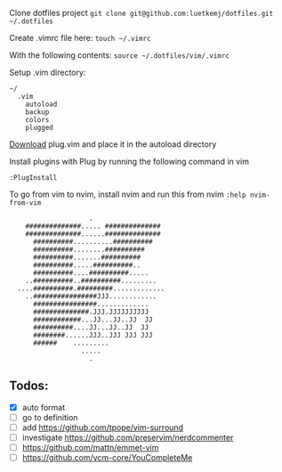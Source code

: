 Clone dotfiles project
`git clone git@github.com:luetkemj/dotfiles.git ~/.dotfiles`

Create .vimrc file here:
`touch ~/.vimrc`

With the following contents:
`source ~/.dotfiles/vim/.vimrc`

Setup .vim directory:

```
~/
  .vim
    autoload
    backup
    colors
    plugged
```

[Download](https://raw.githubusercontent.com/junegunn/vim-plug/master/plug.vim) plug.vim and place it in the autoload directory


Install plugins with Plug by running the following command in vim

`:PlugInstall`

To go from vim to nvim, install nvim and run this from nvim `:help nvim-from-vim`

```
                    .
    ##############..... ##############
    ##############......##############
      ##########..........##########
      ##########........##########
      ##########.......##########
      ##########.....##########..
      ##########....##########.....
    ..##########..##########.........
  ....##########.#########.............
    ..################JJJ............
      ################.............
      ##############.JJJ.JJJJJJJJJJ
      ############...JJ...JJ..JJ  JJ
      ##########....JJ...JJ..JJ  JJ
      ########......JJJ..JJJ JJJ JJJ
      ######    .........
                  .....
                    .
```

## Todos:

- [x] auto format
- [ ] go to definition
- [ ] add https://github.com/tpope/vim-surround
- [ ] investigate https://github.com/preservim/nerdcommenter
- [ ] https://github.com/mattn/emmet-vim
- [ ] https://github.com/ycm-core/YouCompleteMe
